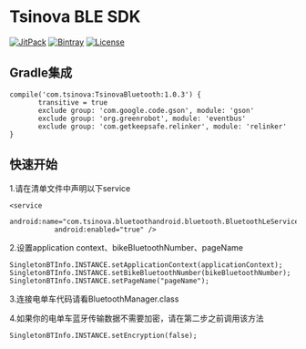 


# Tsinova BLE SDK 

[![JitPack](https://jitpack.io/v/TsinovaTech/TsinovaBluetooth.svg)](https://jitpack.io/#TsinovaTech/TsinovaBluetooth)
[![Bintray](https://api.bintray.com/packages/warry19940712/maven/TsinovaBluetooth/images/download.svg)](https://bintray.com/warry19940712/maven/TsinovaBluetooth)
[![License](https://img.shields.io/github/license/TsinovaTech/tsinova-ble-sdk.svg)](https://github.com/TsinovaTech/tsinova-ble-sdk/blob/master/LICENSE)


## Gradle集成

 ``` 
 compile('com.tsinova:TsinovaBluetooth:1.0.3') {
        transitive = true
        exclude group: 'com.google.code.gson', module: 'gson'
        exclude group: 'org.greenrobot', module: 'eventbus'
        exclude group: 'com.getkeepsafe.relinker', module: 'relinker'
 } 
  ```
  
## 快速开始
1.请在清单文件中声明以下service
 ``` 
<service
            android:name="com.tsinova.bluetoothandroid.bluetooth.BluetoothLeService"
            android:enabled="true" />
``` 
2.设置application context、bikeBluetoothNumber、pageName
```
SingletonBTInfo.INSTANCE.setApplicationContext(applicationContext);
SingletonBTInfo.INSTANCE.setBikeBluetoothNumber(bikeBluetoothNumber);
SingletonBTInfo.INSTANCE.setPageName("pageName");
```
3.连接电单车代码请看BluetoothManager.class

4.如果你的电单车蓝牙传输数据不需要加密，请在第二步之前调用该方法
```
SingletonBTInfo.INSTANCE.setEncryption(false);
```





